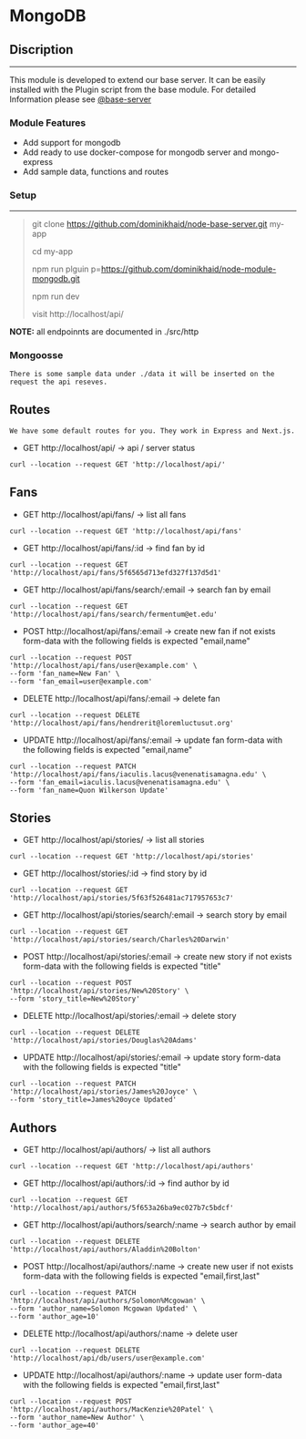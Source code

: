 # MongoDB

## Discription

---

This module is developed to extend our base server. It can be easily installed with the Plugin script from the base module. For detailed Information please see [@base-server](https://github.com/dominikhaid/node-base-server.git)

### Module Features

- Add support for mongodb
- Add ready to use docker-compose for mongodb server and mongo-express
- Add sample data, functions and routes



### Setup

---

> git clone https://github.com/dominikhaid/node-base-server.git my-app
> 
> cd my-app
> 
> npm run plguin p=https://github.com/dominikhaid/node-module-mongodb.git
> 
> npm run dev
> 
> visit http://localhost/api/

**NOTE:**  all endpoinnts are documented in ./src/http



### Mongoosse

```
There is some sample data under ./data it will be inserted on the request the api reseves.
```

## Routes

```
We have some default routes for you. They work in Express and Next.js.
```

- GET http://localhost/api/ -> api / server status

```
curl --location --request GET 'http://localhost/api/'
```

## Fans

- GET http://localhost/api/fans/ -> list all fans

```
curl --location --request GET 'http://localhost/api/fans'
```

- GET http://localhost/api/fans/:id -> find fan by id

```
curl --location --request GET 'http://localhost/api/fans/5f6565d713efd327f137d5d1'
```

- GET http://localhost/api/fans/search/:email -> search fan by email

```
curl --location --request GET 'http://localhost/api/fans/search/fermentum@et.edu'
```

- POST http://localhost/api/fans/:email -> create new fan if not exists
  form-data with the following fields is expected "email,name"

```
curl --location --request POST 'http://localhost/api/fans/user@example.com' \
--form 'fan_name=New Fan' \
--form 'fan_email=user@example.com'
```

- DELETE http://localhost/api/fans/:email -> delete fan

```
curl --location --request DELETE 'http://localhost/api/fans/hendrerit@loremluctusut.org'
```

- UPDATE http://localhost/api/fans/:email -> update fan form-data with the
  following fields is expected "email,name"

```
curl --location --request PATCH 'http://localhost/api/fans/iaculis.lacus@venenatisamagna.edu' \
--form 'fan_email=iaculis.lacus@venenatisamagna.edu' \
--form 'fan_name=Quon Wilkerson Update'
```

## Stories

- GET http://localhost/api/stories/ -> list all stories

```
curl --location --request GET 'http://localhost/api/stories'
```

- GET http://localhost/stories/:id -> find story by id

```
curl --location --request GET 'http://localhost/api/stories/5f63f526481ac717957653c7'
```

- GET http://localhost/api/stories/search/:email -> search story by email

```
curl --location --request GET 'http://localhost/api/stories/search/Charles%20Darwin'
```

- POST http://localhost/api/stories/:email -> create new story if not exists
  form-data with the following fields is expected "title"

```
curl --location --request POST 'http://localhost/api/stories/New%20Story' \
--form 'story_title=New%20Story'
```

- DELETE http://localhost/api/stories/:email -> delete story

```
curl --location --request DELETE 'http://localhost/api/stories/Douglas%20Adams'
```

- UPDATE http://localhost/api/stories/:email -> update story form-data with the
  following fields is expected "title"

```
curl --location --request PATCH 'http://localhost/api/stories/James%20Joyce' \
--form 'story_title=James%20oyce Updated'
```

## Authors

- GET http://localhost/api/authors/ -> list all authors

```
curl --location --request GET 'http://localhost/api/authors'
```

- GET http://localhost/api/authors/:id -> find author by id

```
curl --location --request GET 'http://localhost/api/authors/5f653a26ba9ec027b7c5bdcf'
```

- GET http://localhost/api/authors/search/:name -> search author by email

```
curl --location --request DELETE 'http://localhost/api/authors/Aladdin%20Bolton'
```

- POST http://localhost/api/authors/:name -> create new user if not exists
  form-data with the following fields is expected "email,first,last"

```
curl --location --request PATCH 'http://localhost/api/authors/Solomon%Mcgowan' \
--form 'author_name=Solomon Mcgowan Updated' \
--form 'author_age=10'
```

- DELETE http://localhost/api/authors/:name -> delete user

```
curl --location --request DELETE 'http://localhost/api/db/users/user@example.com'
```

- UPDATE http://localhost/api/authors/:name -> update user form-data with the
  following fields is expected "email,first,last"

```
curl --location --request POST 'http://localhost/api/authors/MacKenzie%20Patel' \
--form 'author_name=New Author' \
--form 'author_age=40'
```
